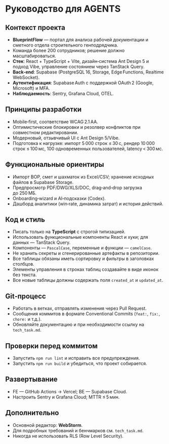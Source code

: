 # Руководство для AGENTS

## Контекст проекта
- **BlueprintFlow** — портал для анализа рабочей документации и сметного отдела строительного генподрядчика.
- Команда более 200 сотрудников; решение должно масштабироваться.
- **Стек**: React + TypeScript + Vite, дизайн‑система Ant Design 5 и подход Vibe, управление состоянием через TanStack Query.
- **Back‑end**: Supabase (PostgreSQL 16, Storage, Edge Functions, Realtime WebSocket).
- **Аутентификация**: Supabase Auth c поддержкой OAuth 2 (Google, Microsoft) и MFA.
- **Наблюдаемость**: Sentry, Grafana Cloud, OTEL.

## Принципы разработки
- Mobile‑first, соответствие WCAG 2.1 AA.
- Оптимистические блокировки и резолвер конфликтов при совместном редактировании.
- Модерновый, отзывчивый UI с Ant Design 5/Vibe.
- Подготовка к нагрузке: импорт 5 000 строк ≤ 30 с, рендер 10 000 строк ≤ 100 мс, 100 одновременных пользователей, latency < 300 мс.

## Функциональные ориентиры
- Импорт ВОР, смет и шахматок из Excel/CSV; хранение исходных файлов в Supabase Storage.
- Предпросмотр PDF/DWG/XLS/DOC, drag‑and‑drop загрузка до 250 МБ.
- Onboarding‑wizard и AI‑подсказки (Codex).
- Дашборд аналитики (win‑rate, динамика затрат) и история действий.

## Код и стиль
- Писать только на **TypeScript** с строгой типизацией.
- Использовать функциональные компоненты React и хуки; для данных — TanStack Query.
- Компоненты — `PascalCase`, переменные и функции — `camelCase`.
- Не хранить секреты и сгенерированные артефакты в репозитории.
- Все таблицы обязаны иметь сортировку и фильтры в заголовках столбцов.
- Элементы управления в строках таблиц создавайте в виде иконок без текста.
- Все новые таблицы должны содержать поля `created_at` и `updated_at`.

## Git‑процесс
- Работать в ветках, отправлять изменения через Pull Request.
- Сообщения коммитов в формате Conventional Commits (`feat:`, `fix:`, `chore:` и т.д.).
- Обновляйте документацию и при необходимости ссылку на `tech_task.md`.

## Проверки перед коммитом
- Запустить `npm run lint` и исправить все предупреждения.
- Запустить `npm run build` и убедиться, что проект собирается.

## Развертывание
- FE — GitHub Actions → Vercel; BE — Supabase Cloud.
- Настроить Sentry и Grafana Cloud; MTTR ≤ 5 мин.

## Дополнительно
- Основной редактор: **WebStorm**.
- Для подробных требований и бенчмарков см. `tech_task.md`.
- Никогда не использовать RLS (Row Level Security).
